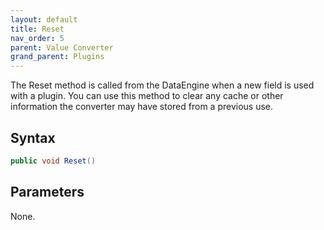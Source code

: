 ```yaml
---
layout: default
title: Reset
nav_order: 5
parent: Value Converter
grand_parent: Plugins
---
```


The Reset method is called from the DataEngine when a new field is used with a plugin. You can use this method to clear any cache or other information the converter may have stored from a previous use.

## Syntax
```csharp
public void Reset()
```

## Parameters
None.
